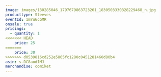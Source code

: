 ```yaml
---
image: images/130285046_1797679863723261_1830503330828229468_n.jpg
producttype: Sleeves
eventId: 1mYu6cGMR
onsale: true
pricings:
  - quantity: 1
<<<<<<< HEAD
    price: 25
=======
    price: 30
>>>>>>> d0539816cd252e5865fc1280c0451281460d80b4
asin: s-DC8aodIMJ
merchandise: comiket
---
```


